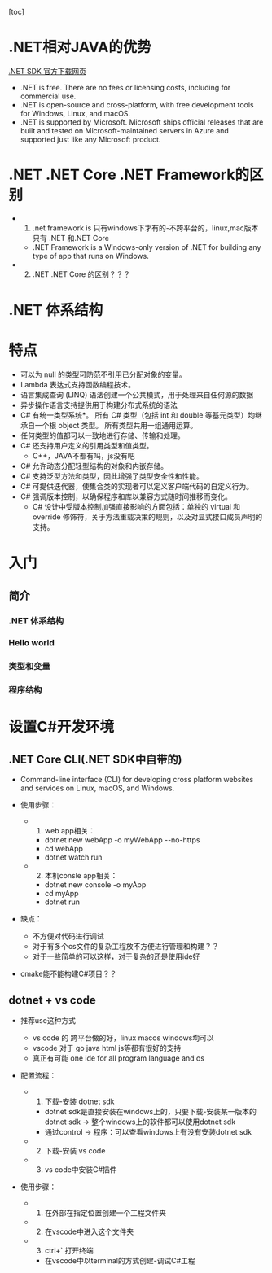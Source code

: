 [toc]

# .NET相对JAVA的优势
[.NET SDK 官方下载网页](https://dotnet.microsoft.com/download)

- .NET is free. There are no fees or licensing costs, including for commercial use.
- .NET is open-source and cross-platform, with free development tools for Windows, Linux, and macOS.
- .NET is supported by Microsoft. Microsoft ships official releases that are built and tested on Microsoft-maintained servers in Azure and supported just like any Microsoft product.


# .NET .NET Core .NET Framework的区别
- 1. .net framework is 只有windows下才有的-不跨平台的，linux,mac版本只有 .NET 和.NET Core
	- .NET Framework is a Windows-only version of .NET for building any type of app that runs on Windows.
- 2. .NET .NET Core 的区别？？？



# .NET 体系结构

# 特点
- 可以为 null 的类型可防范不引用已分配对象的变量。
- Lambda 表达式支持函数编程技术。
- 语言集成查询 (LINQ) 语法创建一个公共模式，用于处理来自任何源的数据
- 异步操作语言支持提供用于构建分布式系统的语法
- C# 有统一类型系统*。 所有 C# 类型（包括 int 和 double 等基元类型）均继承自一个根 object 类型。 所有类型共用一组通用运算。
- 任何类型的值都可以一致地进行存储、传输和处理。
- C# 还支持用户定义的引用类型和值类型。
	- C++，JAVA不都有吗，js没有吧
- C# 允许动态分配轻型结构的对象和内嵌存储。
- C# 支持泛型方法和类型，因此增强了类型安全性和性能。
- C# 可提供迭代器，使集合类的实现者可以定义客户端代码的自定义行为。
- C# 强调版本控制，以确保程序和库以兼容方式随时间推移而变化。
	- C# 设计中受版本控制加强直接影响的方面包括：单独的 virtual 和 override 修饰符，关于方法重载决策的规则，以及对显式接口成员声明的支持。

# 入门
[](https://docs.microsoft.com/zh-cn/dotnet/csharp/tour-of-csharp/#types-and-variables)
## 简介
### .NET 体系结构
### Hello world
### 类型和变量
### 程序结构

## 

# 设置C#开发环境
## .NET Core CLI(.NET SDK中自带的)
- Command-line interface (CLI) for developing cross platform websites and services on Linux, macOS, and Windows.
- 使用步骤：
	- 1. web app相关：
		- dotnet new webApp -o myWebApp --no-https
		- cd webApp
		- dotnet watch run
	- 2. 本机consle app相关：
		- dotnet new console -o myApp
		- cd myApp
		- dotnet run

- 缺点：
	- 不方便对代码进行调试
	- 对于有多个cs文件的复杂工程放不方便进行管理和构建？？
	- 对于一些简单的可以这样，对于复杂的还是使用ide好

- cmake能不能构建C#项目？？

## dotnet + vs code
- 推荐use这种方式
	- vs code 的 跨平台做的好，linux macos windows均可以
	- vscode 对于 go java html js等都有很好的支持
	- 真正有可能 one ide for all program language and os

- 配置流程：
	- 1. 下载-安装 dotnet sdk
		- dotnet sdk是直接安装在windows上的，只要下载-安装某一版本的dotnet sdk -> 整个windows上的软件都可以使用dotnet sdk
		- 通过control -> 程序：可以查看windows上有没有安装dotnet sdk
	- 2. 下载-安装 vs code
	- 3. vs code中安装C#插件

- 使用步骤：
	- 1. 在外部在指定位置创建一个工程文件夹
	- 2. 在vscode中进入这个文件夹
	- 3. ctrl+` 打开终端 
		- 在vscode中以terminal的方式创建-调试C#工程
